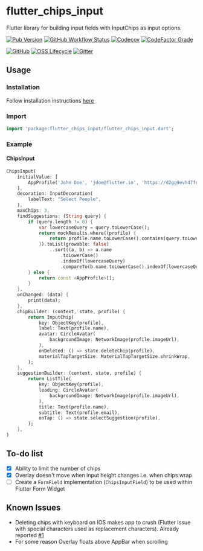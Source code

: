 # flutter_chips_input

Flutter library for building input fields with InputChips as input options.

[![Pub Version](https://img.shields.io/pub/v/flutter_chips_input?style=for-the-badge)](https://pub.dev/packages/flutter_chips_input)
[![GitHub Workflow Status](https://img.shields.io/github/workflow/status/danvick/flutter_chips_input/CI?style=for-the-badge)](https://github.com/danvick/flutter_chips_input/actions?query=workflow%3ACI)
[![Codecov](https://img.shields.io/codecov/c/github/danvick/flutter_chips_input?style=for-the-badge)](https://codecov.io/gh/danvick/flutter_chips_input/)
[![CodeFactor Grade](https://img.shields.io/codefactor/grade/github/danvick/flutter_chips_input?style=for-the-badge)](https://www.codefactor.io/repository/github/danvick/flutter_chips_input)

[![GitHub](https://img.shields.io/github/license/danvick/flutter_chips_input?style=for-the-badge)](https://github.com/danvick/flutter_chips_input/blob/master/LICENSE)
[![OSS Lifecycle](https://img.shields.io/osslifecycle/danvick/flutter_chips_input?style=for-the-badge)](#support)
[![Gitter](https://img.shields.io/gitter/room/danvick/flutter_form_builder?style=for-the-badge)](https://gitter.im/flutter_form_builder/community?utm_source=badge&utm_medium=badge&utm_campaign=pr-badge&utm_content=badge)

## Usage

### Installation

Follow installation instructions [here](https://pub.dartlang.org/packages/flutter_chips_input#-installing-tab-)

### Import

```dart
import 'package:flutter_chips_input/flutter_chips_input.dart';
```

### Example

#### ChipsInput

```dart
ChipsInput(
    initialValue: [
        AppProfile('John Doe', 'jdoe@flutter.io', 'https://d2gg9evh47fn9z.cloudfront.net/800px_COLOURBOX4057996.jpg')
    ],
    decoration: InputDecoration(
        labelText: "Select People",
    ),
    maxChips: 3,
    findSuggestions: (String query) {
        if (query.length != 0) {
            var lowercaseQuery = query.toLowerCase();
            return mockResults.where((profile) {
                return profile.name.toLowerCase().contains(query.toLowerCase()) || profile.email.toLowerCase().contains(query.toLowerCase());
            }).toList(growable: false)
                ..sort((a, b) => a.name
                    .toLowerCase()
                    .indexOf(lowercaseQuery)
                    .compareTo(b.name.toLowerCase().indexOf(lowercaseQuery)));
        } else {
            return const <AppProfile>[];
        }
    },
    onChanged: (data) {
        print(data);
    },
    chipBuilder: (context, state, profile) {
        return InputChip(
            key: ObjectKey(profile),
            label: Text(profile.name),
            avatar: CircleAvatar(
                backgroundImage: NetworkImage(profile.imageUrl),
            ),
            onDeleted: () => state.deleteChip(profile),
            materialTapTargetSize: MaterialTapTargetSize.shrinkWrap,
        );
    },
    suggestionBuilder: (context, state, profile) {
        return ListTile(
            key: ObjectKey(profile),
            leading: CircleAvatar(
                backgroundImage: NetworkImage(profile.imageUrl),
            ),
            title: Text(profile.name),
            subtitle: Text(profile.email),
            onTap: () => state.selectSuggestion(profile),
        );
    },
)
```

## To-do list

- [x] Ability to limit the number of chips
- [x] Overlay doesn't move when input height changes i.e. when chips wrap
- [ ] Create a `FormField` implementation (`ChipsInputField`) to be used within Flutter Form Widget

## Known Issues

- Deleting chips with keyboard on IOS makes app to crush (Flutter Issue with special characters used as replacement characters). Already reported [#1](https://github.com/danvick/flutter_chips_input/issues/1)
- For some reason Overlay floats above AppBar when scrolling

